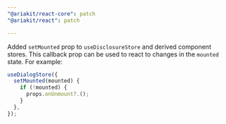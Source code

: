 ```yaml
---
"@ariakit/react-core": patch
"@ariakit/react": patch

---
```


Added `setMounted` prop to `useDisclosureStore` and derived component stores. This callback prop can be used to react to changes in the `mounted` state. For example:

```js
useDialogStore({
  setMounted(mounted) {
    if (!mounted) {
      props.onUnmount?.();
    }
  },
});
```
